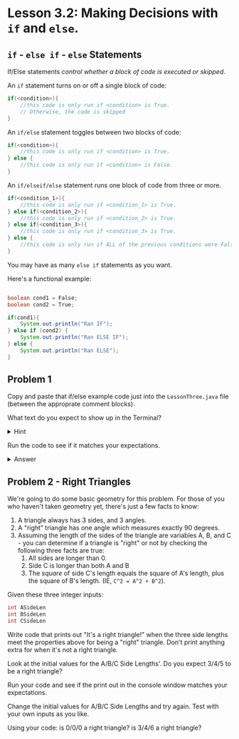 # Lesson 3.2: Making Decisions with `if` and `else`.

## `if` - `else if` - `else` Statements

If/Else statements _control whether a block of code is executed or skipped_.

An `if` statement turns on or off a single block of code:

```java
if(<condition>){
    //this code is only run if <condition> is True.
    // Otherwise, the code is skipped
}
```

An `if/else` statement toggles between two blocks of code:

```java
if(<condition>){
    //this code is only run if <condition> is True.
} else {
    //this code is only run if <condition> is False.
}
```

An `if/elseif/else` statement runs one block of code from three or more.

```java
if(<condition_1>){
    //this code is only run if <condition_1> is True.
} else if(<condition_2>){
    //this code is only run if <condition_2> is True.
} else if(<condition_3>){
    //this code is only run if <condition_3> is True.
} else {
    //this code is only run if ALL of the previous conditions were False.
}
```

You may have as many `else if` statements as you want.

Here's a functional example:

```java

boolean cond1 = False;
boolean cond2 = True;

if(cond1){
    System.out.println("Ran IF");
} else if (cond2) {
    System.out.println("Ran ELSE IF");
} else {
    System.out.println("Ran ELSE");
}
```

## Problem 1

Copy and paste that if/else example code just into the `LessonThree.java` file (between the approprate comment blocks).

What text do you expect to show up in the Terminal? 

<details>
<summary> Hint </summary>

Here's how to break down the question:

1) What does `System.out.println()` do?
2) How does that relate to the question?
3) What does `if / else if / else` do?
4) Given the values of `cond1` and `cond2`, which blocks of code should be executed? Which ones should be skipped?
5) Combine the answers from all the above.

</details>

Run the code to see if it matches your expectations.

<details>
<summary> Answer </summary>
 "Ran ELSE IF". 
 
 This is because of the following: `cond1` is `False`, so the first statement is skipped. However, `cond2` is `True`, so it's code block gets run. Finally, since the `else if`'s block got run, there is no need to do the default `else` block.

</details>

## Problem 2 - Right Triangles

We're going to do some basic geometry for this problem. For those of you who haven't taken geometry yet, there's just a few facts to know:

1) A triangle always has 3 sides, and 3 angles.
2) A "right" triangle has one angle which measures exactly 90 degrees.
3) Assuming the length of the sides of the triangle are variables A, B, and C - you can determine if a triangle is "right" or not by checking the following three facts are true:
    1) All sides are longer than 0.
    2) Side C is longer than both A and B
    3) The _square_ of side C's length equals the square of A's length, plus the square of B's length. (IE, `C^2 = A^2 + B^2`). 

Given these three integer inputs:

```java
int ASideLen
int BSideLen
int CSideLen
```

Write code that prints out "It's a right triangle!" when the three side lengths meet the properties above for being a "right" triangle. Don't print anything extra for when it's not a right triangle.

Look at the initial values for the A/B/C Side Lengths'. Do you expect 3/4/5 to be a right triangle?

Run your code and see if the print out in the console window matches your expectations. 

Change the initial values for A/B/C Side Lengths and try again. Test with your own inputs as you like. 

Using your code: is 0/0/0 a right triangle? is 3/4/6 a right triangle?
